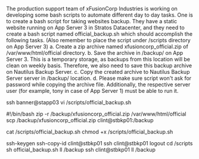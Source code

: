 The production support team of xFusionCorp Industries is working on developing some bash scripts to automate different day to day tasks. One is to create a bash script for taking websites backup. They have a static website running on App Server 3 in Stratos Datacenter, and they need to create a bash script named official_backup.sh which should accomplish the following tasks. (Also remember to place the script under /scripts directory on App Server 3)
a. Create a zip archive named xfusioncorp_official.zip of /var/www/html/official directory.
b. Save the archive in /backup/ on App Server 3. This is a temporary storage, as backups from this location will be clean on weekly basis. Therefore, we also need to save this backup archive on Nautilus Backup Server.
c. Copy the created archive to Nautilus Backup Server server in /backup/ location.
d. Please make sure script won't ask for password while copying the archive file. Additionally, the respective server user (for example, tony in case of App Server 1) must be able to run it.

ssh banner@stapp03
vi /scripts/official_backup.sh

#!/bin/bash
zip -r /backup/xfusioncorp_official.zip /var/www/html/official
scp /backup/xfusioncorp_official.zip clint@stbkp01:/backup

cat /scripts/official_backup.sh
chmod +x /scripts/official_backup.sh

ssh-keygen
ssh-copy-id clint@stbkp01
ssh clint@stbkp01
logout
cd /scripts
sh official_backup.sh
ll /backup
ssh clint@stbkp01
ll /backup